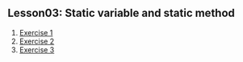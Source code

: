 ## Lesson03: Static variable and static method
1. [Exercise 1](lessons-content/exercise01.md)
2. [Exercise 2](lessons-content/exercise02.md)
3. [Exercise 3](lessons-content/exercise03.md)
